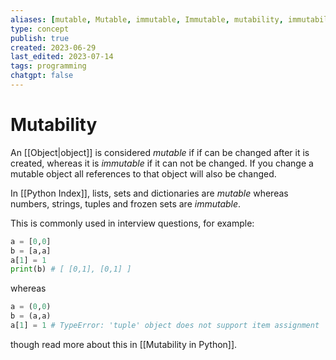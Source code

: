 ```yaml
---
aliases: [mutable, Mutable, immutable, Immutable, mutability, immutability, mutability]
type: concept
publish: true
created: 2023-06-29
last_edited: 2023-07-14
tags: programming
chatgpt: false
---
```

# Mutability

An [[Object|object]] is considered *mutable* if if can be changed after it is created, whereas it is *immutable* if it can not be changed. If you change a mutable object all references to that object will also be changed.

In [[Python Index]], lists, sets and dictionaries are *mutable* whereas numbers, strings, tuples and frozen sets are *immutable*.

This is commonly used in interview questions, for example:

```python
a = [0,0]
b = [a,a]
a[1] = 1
print(b) # [ [0,1], [0,1] ]
```

whereas

```python
a = (0,0)
b = (a,a)
a[1] = 1 # TypeError: 'tuple' object does not support item assignment
```

though read more about this in [[Mutability in Python]].